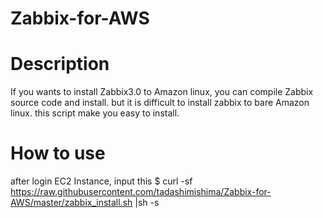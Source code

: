 # Zabbix-for-AWS

# Description
If you wants to install Zabbix3.0 to Amazon linux, you can compile Zabbix source code and install.
but it is difficult to install zabbix to bare Amazon linux.
this script make you easy to install.

# How to use
after login EC2 Instance, input this 
$ curl -sf https://raw.githubusercontent.com/tadashimishima/Zabbix-for-AWS/master/zabbix_install.sh |sh -s
